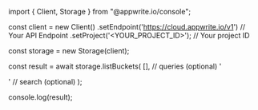 import { Client, Storage } from "@appwrite.io/console";

const client = new Client()
    .setEndpoint('https://cloud.appwrite.io/v1') // Your API Endpoint
    .setProject('<YOUR_PROJECT_ID>'); // Your project ID

const storage = new Storage(client);

const result = await storage.listBuckets(
    [], // queries (optional)
    '<SEARCH>' // search (optional)
);

console.log(result);
